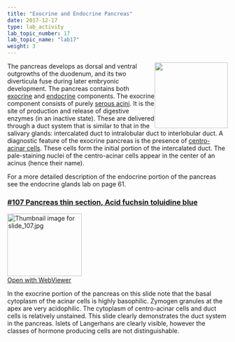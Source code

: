 ```yaml
---
title: "Exocrine and Endocrine Pancreas"
date: 2017-12-17
type: lab_activity
lab_topic_number: 17
lab_topic_name: "lab17"
weight: 3
---
```

<div class="entrybody">
						<p><img src="/assets/images/107%20pancreas.jpg" style="width:167px; height:150px; float:right;">The pancreas develops as dorsal and ventral outgrowths of the duodenum, and its two diverticula fuse during later embryonic development. The pancreas contains both <u>exocrine</u> and <u>endocrine</u> components. The exocrine component consists of purely <u>serous acini</u>.   It is the site of production and release of digestive enzymes (in an inactive state).  These are delivered through a duct system that is similar to that in the salivary glands: intercalated duct to intralobular duct to interlobular duct. A diagnostic feature of the exocrine pancreas is the presence of <u>centro-acinar cells</u>.  These cells form the initial portion of the intercalated duct.  The pale-staining nuclei of the centro-acinar cells appear in the center of an acinus (hence their name).</p>

<p>For a more detailed description of the endocrine portion of the pancreas see the endocrine glands lab on page 61.</p>

<h3><u>#107 Pancreas thin section, Acid fuchsin toluidine blue</u></h3>

<div class="thumbnail"> <a href="http://virtualslides.cumc.columbia.edu/107.svs/view.apml?" target="_blank"><img alt="Thumbnail image for slide_107.jpg" src="/assets/images/slide_107-thumb-170x143-1641.jpg" width="170" height="143" class="mt-image-left"></a><br><a href="http://virtualslides.cumc.columbia.edu/107.svs/view.apml?" target="_blank">Open with WebViewer</a></div>

<p>In the exocrine portion of the pancreas on this slide note that the basal cytoplasm of the acinar cells is highly basophilic. Zymogen granules at the apex are very acidophilic. The cytoplasm of centro-acinar cells and duct cells is relatively unstained. This slide clearly demonstrates the duct system in the pancreas. Islets of Langerhans are clearly visible, however the classes of hormone producing cells are not distinguishable.</p>
						
						
</div>
